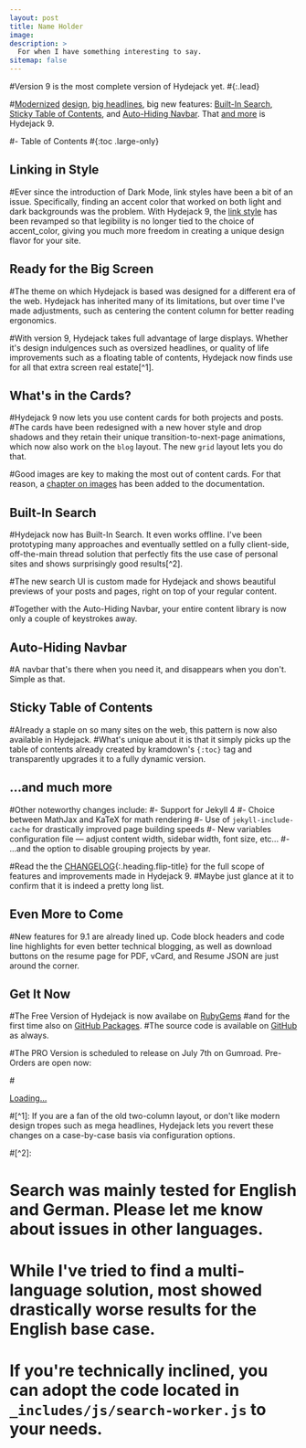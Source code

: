 ```yaml
---
layout: post
title: Name Holder
image: 
description: >
  For when I have something interesting to say.
sitemap: false
---
```


#Version 9 is the most complete version of Hydejack yet.
#{:.lead}

#[Modernized](#linking-in-style) [design](#whats-in-the-cards), [big headlines](#ready-for-the-big-screen), big new features: [Built-In Search](#built-in-search), [Sticky Table of Contents](#sticky-table-of-contents), and [Auto-Hiding Navbar](#auto-hiding-navbar). That [and more](#and-much-more) is Hydejack 9.

#- Table of Contents
#{:toc .large-only}

## Linking in Style

#Ever since the introduction of Dark Mode, link styles have been a bit of an issue. Specifically, finding an accent color that worked on both light and dark backgrounds was the problem. With Hydejack 9, the [link style](#linking-in-style) has been revamped so that legibility is no longer tied to the choice of accent_color, giving you much more freedom in creating a unique design flavor for your site.
 
## Ready for the Big Screen

#The theme on which Hydejack is based was designed for a different era of the web. Hydejack has inherited many of its limitations, but over time I've made adjustments, such as centering the content column for better reading ergonomics. 

#With version 9, Hydejack takes full advantage of large displays. Whether it's design indulgences such as oversized headlines, or quality of life improvements such as a floating table of contents, Hydejack now finds use for all that extra screen real estate[^1]. 
 
## What's in the Cards?

#Hydejack 9 now lets you use content cards for both projects and posts. 
#The cards have been redesigned with a new hover style and drop shadows and they retain their unique transition-to-next-page animations, which now also work on the `blog` layout. The new `grid` layout lets you do that.

#Good images are key to making the most out of content cards. For that reason, a [chapter on images](../../docs/basics.md#adding-images) has been added to the documentation.
 
## Built-In Search

#Hydejack now has Built-In Search. It even works offline. I've been prototyping many approaches and eventually settled on a fully client-side, off-the-main thread solution that perfectly fits the use case of personal sites and shows surprisingly good results[^2]. 

#The new search UI is custom made for Hydejack and shows beautiful previews of your posts and pages, right on top of your regular content.

#Together with the Auto-Hiding Navbar, your entire content library is now only a couple of keystrokes away.
 
## Auto-Hiding Navbar

#A navbar that's there when you need it, and disappears when you don't. Simple as that.
 
## Sticky Table of Contents

#Already a staple on so many sites on the web, this pattern is now also available in Hydejack. 
#What's unique about it is that it simply picks up the table of contents already created by kramdown's `{:toc}` tag and transparently upgrades it to a fully dynamic version.
 
## …and much more

#Other noteworthy changes include:
#- Support for Jekyll 4
#- Choice between MathJax and KaTeX for math rendering
#- Use of `jekyll-include-cache` for drastically improved page building speeds
#- New variables configuration file — adjust content width, sidebar width, font size, etc...
#- ...and the option to disable grouping projects by year.

#Read the the [CHANGELOG](../../CHANGELOG.md){:.heading.flip-title} for the full scope of features and improvements made in Hydejack 9.
#Maybe just glance at it to confirm that it is indeed a pretty long list.
 
## Even More to Come

#New features for 9.1 are already lined up. Code block headers and code line highlights for even better technical blogging, as well as download buttons on the resume page for PDF, vCard, and Resume JSON are just around the corner.
 
## Get It Now
#The Free Version of Hydejack is now availabe on [RubyGems](https://rubygems.org/gems/jekyll-theme-hydejack)
#and for the first time also on [GitHub Packages](https://github.com/hydecorp/hydejack/packages). 
#The source code is available on [GitHub](https://github.com/hydecorp/hydejack) as always.

#The PRO Version is scheduled to release on July 7th on Gumroad. Pre-Orders are open now:

#<div class="gumroad-product-embed" data-gumroad-product-id="nuOluY"><a href="https://gumroad.com/l/nuOluY">Loading…</a></div>



#[^1]: If you are a fan of the old two-column layout, or don't like modern design tropes such as mega headlines, Hydejack lets you revert these changes on a case-by-case basis via configuration options.

#[^2]:
#      Search was mainly tested for English and German. Please let me know about issues in other languages. 
#      While I've tried to find a multi-language solution, most showed drastically worse  results for the English base case.
#      If you're technically inclined, you can adopt the code located in `_includes/js/search-worker.js` to your needs.


